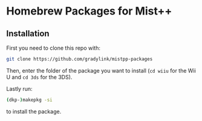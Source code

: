 # Homebrew Packages for Mist++

## Installation

First you need to clone this repo with:

```sh
git clone https://github.com/gradylink/mistpp-packages
```

Then, enter the folder of the package you want to install (`cd wiiu` for the Wii
U and `cd 3ds` for the 3DS).

Lastly run:

```sh
(dkp-)makepkg -si
```

to install the package.
